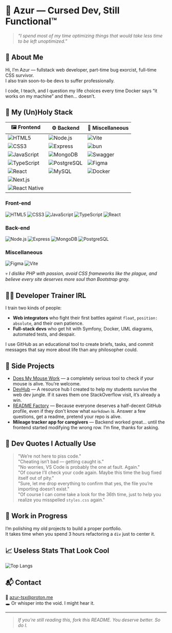 # 👾 Azur — Cursed Dev, Still Functional™

> _“I spend most of my time optimizing things that would take less time to be left unoptimized.”_

## 🧠 About Me

Hi, I’m Azur — fullstack web developer, part-time bug exorcist, full-time CSS survivor.  
I also train soon-to-be devs to suffer professionally.

I code, I teach, and I question my life choices every time Docker says “it works on my machine” and then... doesn’t.

## 🔧 My (Un)Holy Stack

| 🖼️ Frontend                                                                                                      | ⚙️ Backend                                                                                                        | 🧰 Miscellaneous                                                                                         |
| ----------------------------------------------------------------------------------------------------------------- | ----------------------------------------------------------------------------------------------------------------- | -------------------------------------------------------------------------------------------------------- |
| ![HTML5](https://img.shields.io/badge/HTML5-E34F26?style=flat-square\&logo=html5\&logoColor=white)                | ![Node.js](https://img.shields.io/badge/Node.js-339933?style=flat-square\&logo=node.js\&logoColor=white)          | ![Vite](https://img.shields.io/badge/Vite-646CFF?style=flat-square\&logo=vite\&logoColor=white)          |
| ![CSS3](https://img.shields.io/badge/CSS3-1572B6?style=flat-square\&logo=css3\&logoColor=white)                   | ![Express](https://img.shields.io/badge/Express.js-000000?style=flat-square\&logo=express\&logoColor=white)       | ![bun](https://img.shields.io/badge/bun-000000?style=flat-square\&logo=bun\&logoColor=white)             |
| ![JavaScript](https://img.shields.io/badge/JavaScript-F7DF1E?style=flat-square\&logo=javascript\&logoColor=black) | ![MongoDB](https://img.shields.io/badge/MongoDB-47A248?style=flat-square\&logo=mongodb\&logoColor=white)          | ![Swagger](https://img.shields.io/badge/Swagger-85EA2D?style=flat-square\&logo=swagger\&logoColor=black) |
| ![TypeScript](https://img.shields.io/badge/TypeScript-3178C6?style=flat-square\&logo=typescript\&logoColor=white) | ![PostgreSQL](https://img.shields.io/badge/PostgreSQL-4169E1?style=flat-square\&logo=postgresql\&logoColor=white) | ![Figma](https://img.shields.io/badge/Figma-F24E1E?style=flat-square\&logo=figma\&logoColor=white)       |
| ![React](https://img.shields.io/badge/React-20232A?style=flat-square\&logo=react\&logoColor=61DAFB)               | ![MySQL](https://img.shields.io/badge/MySQL-4479A1?style=flat-square\&logo=mysql\&logoColor=white)                | ![Docker](https://img.shields.io/badge/Docker-2496ED?style=flat-square\&logo=docker\&logoColor=white)    |
| ![Next.js](https://img.shields.io/badge/Next.js-000000?style=flat-square\&logo=next.js\&logoColor=white)          |                                                                                                                   |                                                                                                          |
| ![React Native](https://img.shields.io/badge/React_Native-20232A?style=flat-square\&logo=react\&logoColor=61DAFB) |                                                                                                                   |                                                                                                          |


### Front-end 
![HTML5](https://img.shields.io/badge/HTML5-E34F26?style=for-the-badge&logo=html5&logoColor=white)
![CSS3](https://img.shields.io/badge/CSS3-1572B6?style=for-the-badge&logo=css3&logoColor=white)
![JavaScript](https://img.shields.io/badge/JavaScript-F7DF1E?style=for-the-badge&logo=javascript&logoColor=black)
![TypeScript](https://img.shields.io/badge/TypeScript-3178C6?style=for-the-badge&logo=typescript&logoColor=white)
![React](https://img.shields.io/badge/React-20232A?style=for-the-badge&logo=react&logoColor=61DAFB)

### Back-end
![Node.js](https://img.shields.io/badge/Node.js-339933?style=for-the-badge&logo=node-dot-js&logoColor=white)
![Express](https://img.shields.io/badge/Express.js-000000?style=for-the-badge&logo=express&logoColor=white)
![MongoDB](https://img.shields.io/badge/MongoDB-47A248?style=for-the-badge&logo=mongodb&logoColor=white)
![PostgreSQL](https://img.shields.io/badge/PostgreSQL-4169E1?style=for-the-badge&logo=postgresql&logoColor=white)

### Miscellaneous
![Figma](https://img.shields.io/badge/Figma-F24E1E?style=for-the-badge&logo=figma&logoColor=white)
![Vite](https://img.shields.io/badge/Vite-646CFF?style=for-the-badge&logo=vite&logoColor=white)

💀 *I dislike PHP with passion, avoid CSS frameworks like the plague, and believe every site deserves more soul than Bootstrap gray.*

## 🧑‍🏫 Developer Trainer IRL

I train two kinds of people:
- **Web integrators** who fight their first battles against `float`, `position: absolute`, and their own patience.
- **Full-stack devs** who get hit with Symfony, Docker, UML diagrams, automated tests, and despair.

I use GitHub as an educational tool to create briefs, tasks, and commit messages that say more about life than any philosopher could.

## 🧪 Side Projects

- [Does My Mouse Work](https://Azur-tsx.github.io/DMMW/) — a completely serious tool to check if your mouse is alive. You're welcome.
- [DevHub](https://github.com/Azur-tsx/DevHub) — A resource hub I created to help my students survive the web dev jungle. If it saves them one StackOverflow visit, it’s already a win.
- [README Factory](https://github.com/Azur-tsx/readme-factory) — Because everyone deserves a half-decent GitHub profile, even if they don't know what `markdown` is. Answer a few questions, get a readme, pretend your repo is alive.
- **Mileage tracker app for caregivers** — Backend worked great… until the frontend started modifying the wrong row. I’m fine, thanks for asking.

## 💬 Dev Quotes I Actually Use

> "We’re not here to piss code."  
> "Cheating isn’t bad — getting caught is."  
> "No worries, VS Code is probably the one at fault. Again."  
> "Of course I’ll check your code again. Maybe this time the bug fixed itself out of pity."  
> "Sure, let me drop everything to confirm that yes, the file you’re importing doesn’t exist."  
> "Of course I can come take a look for the 36th time, just to help you realize you misspelled `styles.css` again."

## 🚧 Work in Progress

I’m polishing my old projects to build a proper portfolio.  
It takes time when you spend 3 hours refactoring a `div` just to center it.

## 📈 Useless Stats That Look Cool

![Top Langs](https://github-readme-stats.vercel.app/api/top-langs/?username=Azur-tsx&layout=compact&langs_count=8&theme=tokyonight)

## 📬 Contact

📩 azur-tsx@proton.me   
🕳️ Or whisper into the void. I might hear it.

---

> _If you're still reading this, fork this README. You deserve better. So do I._
